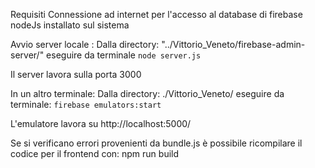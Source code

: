 Requisiti
Connessione ad internet per l'accesso al database di firebase
nodeJs installato sul sistema

Avvio server locale : 
Dalla directory: "../Vittorio_Veneto/firebase-admin-server/" eseguire da terminale
`node server.js`

Il server lavora sulla porta 3000

In un altro terminale:
Dalla directory: ./Vittorio_Veneto/ eseguire da terminale: `firebase emulators:start`

L'emulatore lavora su http://localhost:5000/ 

Se si verificano errori provenienti da bundle.js è possibile ricompilare il codice per il frontend con:
    npm run build

